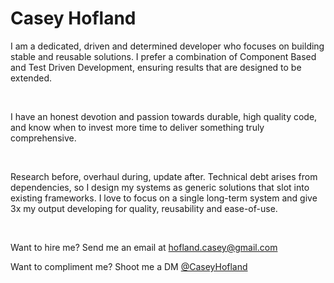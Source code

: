 # Casey Hofland

I am a dedicated, driven and determined developer who focuses on building stable and reusable solutions. I prefer a combination of Component Based and Test Driven Development, ensuring results that are designed to be extended.

<br/>

I have an honest devotion and passion towards durable, high quality code, and know when to invest more time to deliver something truly comprehensive.

<br/>

Research before, overhaul during, update after. Technical debt arises from dependencies, so I design my systems as generic solutions that slot into existing frameworks. I love to focus on a single long-term system and give 3x my output developing for quality, reusability and ease-of-use.

<br/>

Want to hire me? Send me an email at hofland.casey@gmail.com

Want to compliment me? Shoot me a DM [@CaseyHofland](https://mastodon.gamedev.place/@CaseyHofland)

<!--
**CaseyHofland/CaseyHofland** is a ✨ _special_ ✨ repository because its `README.md` (this file) appears on your GitHub profile.

Here are some ideas to get you started:

- 🔭 I’m currently working on ...
- 🌱 I’m currently learning ...
- 👯 I’m looking to collaborate on ...
- 🤔 I’m looking for help with ...
- 💬 Ask me about ...
- 📫 How to reach me: ...
- ⚡ Fun fact: ...
-->
